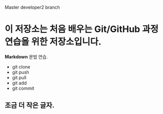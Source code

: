 Master developer2 branch

# 이 저장소는 처음 배우는 Git/GitHub 과정 연습을 위한 저장소입니다.
**Markdown** 문법 연습.
- git clone
- git push
- git pull
- git add
- git commit

## 조금 더 작은 글자.
